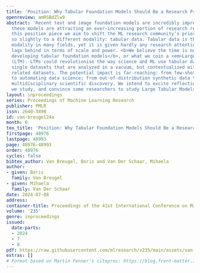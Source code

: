 ```yaml
---
title: 'Position: Why Tabular Foundation Models Should Be a Research Priority'
openreview: amRSBdZlw9
abstract: 'Recent text and image foundation models are incredibly impressive, and
  these models are attracting an ever-increasing portion of research resources. In
  this position piece we aim to shift the ML research community’s priorities ever
  so slightly to a different modality: tabular data. Tabular data is the dominant
  modality in many fields, yet it is given hardly any research attention and significantly
  lags behind in terms of scale and power. <b>We believe the time is now to start
  developing tabular foundation models</b>, or what we coin a <em>Large Tabular Model</em>
  (LTM). LTMs could revolutionise the way science and ML use tabular data: not as
  single datasets that are analyzed in a vacuum, but contextualized with respect to
  related datasets. The potential impact is far-reaching: from few-shot tabular models
  to automating data science; from out-of-distribution synthetic data to empowering
  multidisciplinary scientific discovery. We intend to excite reflections on the modalities
  we study, and convince some researchers to study Large Tabular Models.'
layout: inproceedings
series: Proceedings of Machine Learning Research
publisher: PMLR
issn: 2640-3498
id: van-breugel24a
month: 0
tex_title: 'Position: Why Tabular Foundation Models Should Be a Research Priority'
firstpage: 48976
lastpage: 48993
page: 48976-48993
order: 48976
cycles: false
bibtex_author: Van Breugel, Boris and Van Der Schaar, Mihaela
author:
- given: Boris
  family: Van Breugel
- given: Mihaela
  family: Van Der Schaar
date: 2024-07-08
address:
container-title: Proceedings of the 41st International Conference on Machine Learning
volume: '235'
genre: inproceedings
issued:
  date-parts:
  - 2024
  - 7
  - 8
pdf: https://raw.githubusercontent.com/mlresearch/v235/main/assets/van-breugel24a/van-breugel24a.pdf
extras: []
# Format based on Martin Fenner's citeproc: https://blog.front-matter.io/posts/citeproc-yaml-for-bibliographies/
---
```

